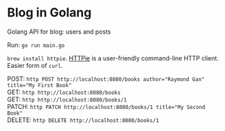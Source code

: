 # Blog in Golang

Golang API for blog: users and posts

Run: `go run main.go`

`brew install httpie`. [HTTPie](https://httpie.org/) is a user-friendly command-line HTTP client. Easier form of `curl`.

POST: `http POST http://localhost:8080/books author="Raymond Gan" title="My First Book"`\
GET: `http http://localhost:8080/books`\
GET: `http http://localhost:8080/books/1`\
PATCH: `http PATCH http://localhost:8080/books/1 title="My Second Book"`\
DELETE: `http DELETE http://localhost:8080/books/1`
